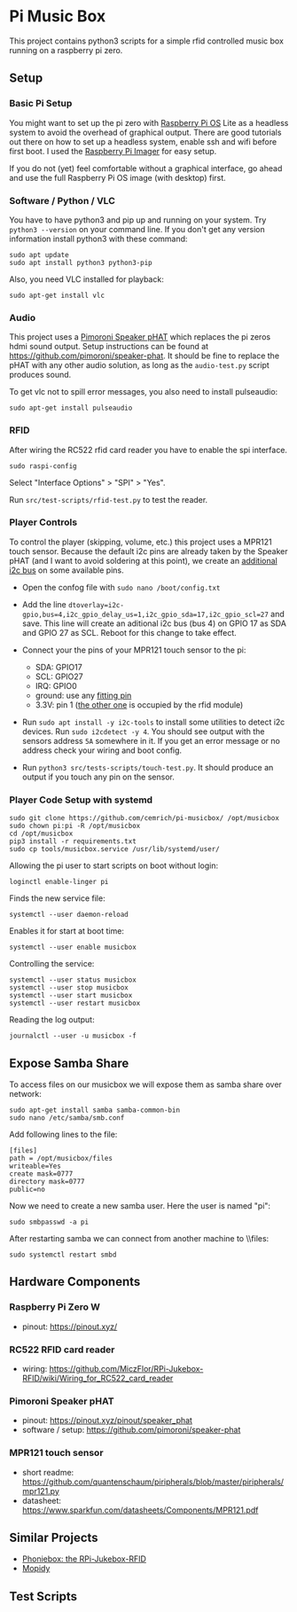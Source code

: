 # Pi Music Box

This project contains python3 scripts for a simple rfid controlled music box running on a raspberry pi zero.

## Setup

### Basic Pi Setup

You might want to set up the pi zero with [Raspberry Pi OS](https://www.raspberrypi.org/software/) Lite as a headless system to avoid the overhead of graphical output. There are good tutorials out there on how to set up a headless system, enable ssh and wifi before first boot. I used the [Raspberry Pi Imager](https://www.raspberrypi.com/software/) for easy setup.

If you do not (yet) feel comfortable without a graphical interface, go ahead and use the full Raspberry Pi OS image (with desktop) first.

### Software / Python / VLC

You have to have python3 and pip up and running on your system. Try `python3 --version` on your command line. If you don't get any version information install python3 with these command:

```
sudo apt update
sudo apt install python3 python3-pip
```

Also, you need VLC installed for playback:

```
sudo apt-get install vlc
```

### Audio

This project uses a [Pimoroni Speaker pHAT](https://shop.pimoroni.com/products/speaker-phat) which replaces the pi zeros hdmi sound output. Setup instructions can be found at https://github.com/pimoroni/speaker-phat. It should be fine to replace the pHAT with any other audio solution, as long as the `audio-test.py` script produces sound.

To get vlc not to spill error messages, you also need to install pulseaudio:

    sudo apt-get install pulseaudio

### RFID

After wiring the RC522 rfid card reader you have to enable the spi interface.

    sudo raspi-config

Select "Interface Options" > "SPI" > "Yes".

Run `src/test-scripts/rfid-test.py` to test the reader.

### Player Controls

To control the player (skipping, volume, etc.) this project uses a MPR121 touch sensor. Because the default i2c pins are already taken by the Speaker pHAT (and I want to avoid soldering at this point), we create an [additional i2c bus](https://www.instructables.com/Raspberry-PI-Multiple-I2c-Devices/) on some available pins.

- Open the confog file with `sudo nano /boot/config.txt`
- Add the line `dtoverlay=i2c-gpio,bus=4,i2c_gpio_delay_us=1,i2c_gpio_sda=17,i2c_gpio_scl=27` and save. This line will create an aditional i2c bus (bus 4) on GPIO 17 as SDA and GPIO 27 as SCL. Reboot for this change to take effect.

- Connect your the pins of your MPR121 touch sensor to the pi:
  - SDA: GPIO17
  - SCL: GPIO27
  - IRQ: GPIO0
  - ground: use any [fitting pin](https://pinout.xyz/pinout/ground#)
  - 3.3V: pin 1 ([the other one](https://pinout.xyz/pinout/3v3_power#) is occupied by the rfid module)

- Run `sudo apt install -y i2c-tools` to install some utilities to detect i2c devices. Run `sudo i2cdetect -y 4`. You should see output with the sensors address `5A` somewhere in it. If you get an error message or no address check your wiring and boot config.

- Run `python3 src/tests-scripts/touch-test.py`. It should produce an output if you touch any pin on the sensor.

### Player Code Setup with systemd

```
sudo git clone https://github.com/cemrich/pi-musicbox/ /opt/musicbox
sudo chown pi:pi -R /opt/musicbox
cd /opt/musicbox
pip3 install -r requirements.txt
sudo cp tools/musicbox.service /usr/lib/systemd/user/
```

Allowing the pi user to start scripts on boot without login:

    loginctl enable-linger pi

Finds the new service file:

    systemctl --user daemon-reload

Enables it for start at boot time:

    systemctl --user enable musicbox

Controlling the service:

```
systemctl --user status musicbox
systemctl --user stop musicbox
systemctl --user start musicbox
systemctl --user restart musicbox
```

Reading the log output:

    journalctl --user -u musicbox -f 

## Expose Samba Share

To access files on our musicbox we will expose them as samba share over network:

```
sudo apt-get install samba samba-common-bin
sudo nano /etc/samba/smb.conf
```

Add following lines to the file:

```
[files]
path = /opt/musicbox/files
writeable=Yes
create mask=0777
directory mask=0777
public=no
```

Now we need to create a new samba user. Here the user is named "pi":

```
sudo smbpasswd -a pi
```

After restarting samba we can connect from another machine to \\<my-pi-ip-or-network-name>\files:

```
sudo systemctl restart smbd
```

## Hardware Components

### Raspberry Pi Zero W

- pinout: https://pinout.xyz/

### RC522 RFID card reader

- wiring: https://github.com/MiczFlor/RPi-Jukebox-RFID/wiki/Wiring_for_RC522_card_reader

### Pimoroni Speaker pHAT

- pinout: https://pinout.xyz/pinout/speaker_phat
- software / setup: https://github.com/pimoroni/speaker-phat

### MPR121 touch sensor

- short readme: https://github.com/quantenschaum/piripherals/blob/master/piripherals/mpr121.py
- datasheet: https://www.sparkfun.com/datasheets/Components/MPR121.pdf

## Similar Projects

- [Phoniebox: the RPi-Jukebox-RFID](https://github.com/MiczFlor/RPi-Jukebox-RFID)
- [Mopidy](https://mopidy.com/)

## Test Scripts
